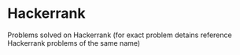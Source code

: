 # Hackerrank
Problems solved on Hackerrank (for exact problem detains reference Hackerrank problems of the same name)
